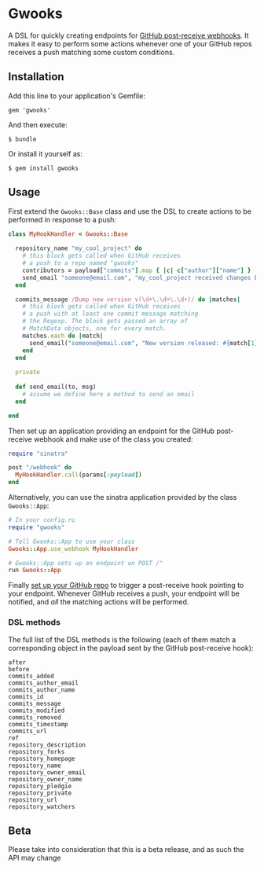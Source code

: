 # Gwooks

A DSL for quickly creating endpoints for [GitHub post-receive webhooks](https://help.github.com/articles/post-receive-hooks).
It makes it easy to perform some actions whenever one of your GitHub repos receives a push matching some custom conditions.

## Installation

Add this line to your application's Gemfile:

    gem 'gwooks'

And then execute:

    $ bundle

Or install it yourself as:

    $ gem install gwooks

## Usage

First extend the `Gwooks::Base` class and use the DSL to create actions to be performed in response to a push:

```ruby
class MyHookHandler < Gwooks::Base
  
  repository_name "my_cool_project" do
    # this block gets called when GitHub receives
    # a push to a repo named "gwooks"
    contributors = payload["commits"].map { |c| c["author"]["name"] }
    send_email "someone@email.com", "my_cool_project received changes by: #{ contributors.join(', ') }"
  end

  commits_message /Bump new version v(\d+\.\d+\.\d+)/ do |matches|
    # this block gets called when GitHub receives
    # a push with at least one commit message matching
    # the Regexp. The block gets passed an array of
    # MatchData objects, one for every match.
    matches.each do |match|
      send_email("someone@email.com", "New version released: #{match[1]}")
    end
  end
  
  private
  
  def send_email(to, msg)
    # assume we define here a method to send an email
  end

end
```

Then set up an application providing an endpoint for the GitHub post-receive webhook and make use of the class you created:

```ruby
require "sinatra"

post "/webhook" do
  MyHookHandler.call(params[:payload])
end
```

Alternatively, you can use the sinatra application provided by the class `Gwooks::App`:

```ruby
# In your config.ru
require "gwooks"

# Tell Gwooks::App to use your class
Gwooks::App.use_webhook MyHookHandler

# Gwooks::App sets up an endpoint on POST /"
run Gwooks::App
```

Finally [set up your GitHub repo](https://help.github.com/articles/post-receive-hooks) to trigger a post-receive hook pointing to your endpoint.
Whenever GitHub receives a push, your endpoint will be notified, and _all_ the matching actions will be performed.

### DSL methods

The full list of the DSL methods is the following (each of them match a corresponding object in the payload sent by the GitHub post-receive hook):
```
after
before
commits_added
commits_author_email
commits_author_name
commits_id
commits_message
commits_modified
commits_removed
commits_timestamp
commits_url
ref
repository_description
repository_forks
repository_homepage
repository_name
repository_owner_email
repository_owner_name
repository_pledgie
repository_private
repository_url
repository_watchers
```

## Beta

Please take into consideration that this is a beta release, and as such the API may change
